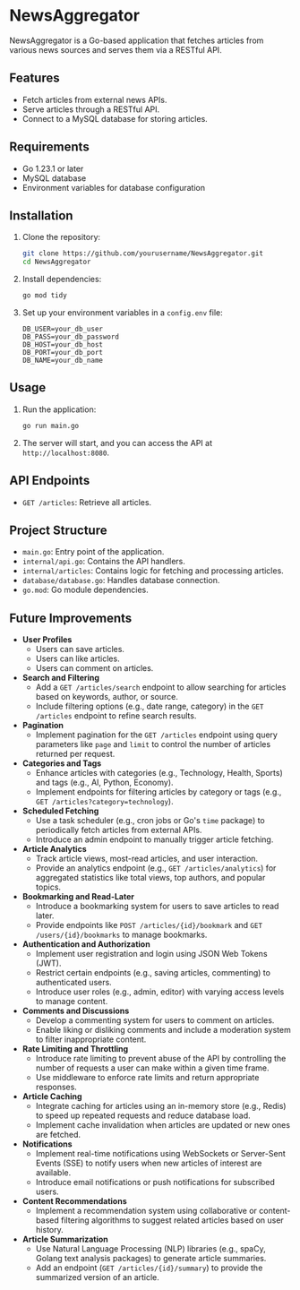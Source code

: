 # NewsAggregator

NewsAggregator is a Go-based application that fetches articles from various news sources and serves them via a RESTful
API.

## Features

- Fetch articles from external news APIs.
- Serve articles through a RESTful API.
- Connect to a MySQL database for storing articles.

## Requirements

- Go 1.23.1 or later
- MySQL database
- Environment variables for database configuration

## Installation

1. Clone the repository:
    ```sh
    git clone https://github.com/yourusername/NewsAggregator.git
    cd NewsAggregator
    ```

2. Install dependencies:
    ```sh
    go mod tidy
    ```

3. Set up your environment variables in a `config.env` file:
    ```env
    DB_USER=your_db_user
    DB_PASS=your_db_password
    DB_HOST=your_db_host
    DB_PORT=your_db_port
    DB_NAME=your_db_name
    ```

## Usage

1. Run the application:
    ```sh
    go run main.go
    ```

2. The server will start, and you can access the API at `http://localhost:8080`.

## API Endpoints

- `GET /articles`: Retrieve all articles.

## Project Structure

- `main.go`: Entry point of the application.
- `internal/api.go`: Contains the API handlers.
- `internal/articles`: Contains logic for fetching and processing articles.
- `database/database.go`: Handles database connection.
- `go.mod`: Go module dependencies.

## Future Improvements

- **User Profiles**
    - Users can save articles.
    - Users can like articles.
    - Users can comment on articles.
- **Search and Filtering**
    - Add a `GET /articles/search` endpoint to allow searching for articles based on keywords, author, or source.
    - Include filtering options (e.g., date range, category) in the `GET /articles` endpoint to refine search results.
- **Pagination**
    - Implement pagination for the `GET /articles` endpoint using query parameters like `page` and `limit` to control
      the number of articles returned per request.
- **Categories and Tags**
    - Enhance articles with categories (e.g., Technology, Health, Sports) and tags (e.g., AI, Python, Economy).
    - Implement endpoints for filtering articles by category or tags (e.g., `GET /articles?category=technology`).
- **Scheduled Fetching**
    - Use a task scheduler (e.g., cron jobs or Go's `time` package) to periodically fetch articles from external APIs.
    - Introduce an admin endpoint to manually trigger article fetching.
- **Article Analytics**
    - Track article views, most-read articles, and user interaction.
    - Provide an analytics endpoint (e.g., `GET /articles/analytics`) for aggregated statistics like total views, top
      authors, and popular topics.
- **Bookmarking and Read-Later**
    - Introduce a bookmarking system for users to save articles to read later.
    - Provide endpoints like `POST /articles/{id}/bookmark` and `GET /users/{id}/bookmarks` to manage bookmarks.
- **Authentication and Authorization**
    - Implement user registration and login using JSON Web Tokens (JWT).
    - Restrict certain endpoints (e.g., saving articles, commenting) to authenticated users.
    - Introduce user roles (e.g., admin, editor) with varying access levels to manage content.
- **Comments and Discussions**
    - Develop a commenting system for users to comment on articles.
    - Enable liking or disliking comments and include a moderation system to filter inappropriate content.
- **Rate Limiting and Throttling**
    - Introduce rate limiting to prevent abuse of the API by controlling the number of requests a user can make within a
      given time frame.
    - Use middleware to enforce rate limits and return appropriate responses.
- **Article Caching**
    - Integrate caching for articles using an in-memory store (e.g., Redis) to speed up repeated requests and reduce
      database load.
    - Implement cache invalidation when articles are updated or new ones are fetched.
- **Notifications**
    - Implement real-time notifications using WebSockets or Server-Sent Events (SSE) to notify users when new articles
      of interest are available.
    - Introduce email notifications or push notifications for subscribed users.
- **Content Recommendations**
    - Implement a recommendation system using collaborative or content-based filtering algorithms to suggest related
      articles based on user history.
- **Article Summarization**
    - Use Natural Language Processing (NLP) libraries (e.g., spaCy, Golang text analysis packages) to generate article
      summaries.
    - Add an endpoint (`GET /articles/{id}/summary`) to provide the summarized version of an article.